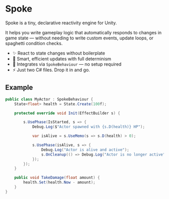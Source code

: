 # Spoke

Spoke is a tiny, declarative reactivity engine for Unity.

It helps you write gameplay logic that automatically responds to changes in game state — without needing to write custom events, update loops, or spaghetti condition checks.

- ✨ React to state changes without boilerplate
- 🧠 Smart, efficient updates with full determinism
- 🧩 Integrates via `SpokeBehaviour` — no setup required
- ⚡ Just two C# files. Drop it in and go.

## Example

```csharp
public class MyActor : SpokeBehaviour {
    State<float> health = State.Create(100f);

    protected override void Init(EffectBuilder s) {

        s.UsePhase(IsStarted, s => {
            Debug.Log($"Actor spawned with {s.D(health)} HP");

            var isAlive = s.UseMemo(s => s.D(health) > 0);

            s.UsePhase(isAlive, s => {
                Debug.Log("Actor is alive and active");
                s.OnCleanup(() => Debug.Log("Actor is no longer active"));
            });
        });
    }

    public void TakeDamage(float amount) {
        health.Set(health.Now - amount);
    }
}
